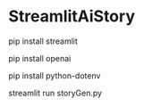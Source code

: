 # StreamlitAiStory
pip install streamlit

pip install openai

pip install python-dotenv

streamlit run storyGen.py

